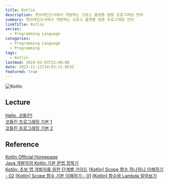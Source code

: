 ```yaml
---
title: Kotlin
description: 젯브레인즈사에서 개발하는 크로스 플랫폼 범용 프로그래밍 언어
summary: 젯브레인즈사에서 개발하는 크로스 플랫폼 범용 프로그래밍 언어
linkTitle: Kotlin
series:
  - Programming Language
categories:
  - Programming Language
  - Programming
tags:
  - Kotlin
lastmod: 2024-01-03T23:40:08
date: 2023-11-11T14:03:12.053Z
featured: true
---
```


![Kotlin](media/images/kotlin.png "http://kotlin.kr/")

## Lecture

[Hello, 코틀린!](https://www.boostcourse.org/mo001)  
[코틀린 프로그래밍 기본 1](https://www.boostcourse.org/mo132)  
[코틀린 프로그래밍 기본 2](https://www.boostcourse.org/mo234)

## Reference

[Kotlin Official Homepage](https://kotlinlang.org/)  
[Java 개발자의 Kotlin 기본 문법 정복기](https://velog.io/@joshuara7235/Java-%EA%B0%9C%EB%B0%9C%EC%9E%90%EA%B0%80-Kotlin-%EA%B3%B5%EB%B6%80%ED%95%98%EA%B8%B0-%EA%B8%B0%EB%B3%B8%EA%B8%B0)  
[Kotlin: 초보 앱 개발자를 위한 단계별 가이드](https://appmaster.io/ko/blog/kotlin-dangyebyeol-gaideu)
[\[Kotlin\] Scope 함수 하나하나 이해하기 - 02](https://devocean.sk.com/blog/techBoardDetail.do?ID=165528&boardType=techBlog)
[\[Kotlin\] Scope 함수 기본 이해하기 - 01](https://devocean.sk.com/blog/techBoardDetail.do?page=&boardType=undefined&query=&ID=165527&searchData=&subIndex=)
[\[Kotlin\] 함수와 Lambda 알아보기](https://devocean.sk.com/blog/techBoardDetail.do?page=&boardType=undefined&query=&ID=165526&searchData=&subIndex=)

